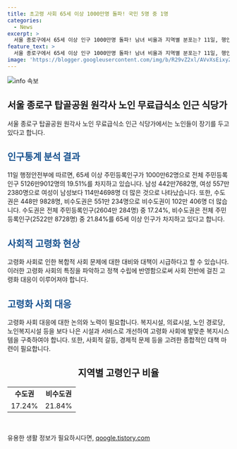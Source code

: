 ```yaml
---
title: 초고령 사회 65세 이상 1000만명 돌파! 국민 5명 중 1명
categories:
  - News
excerpt: >
  서울 종로구에서 65세 이상 인구 1000만명 돌파! 남녀 비율과 지역별 분포는? 11일, 행안부 발표에 따르면 65세 이상 주민등록인구는 전체의 19.51%를 차지하며 여성이 남성보다 114만4698명 많다. 수도권은 17.24%, 비수도권은 21.84%로 65세 이상 인구 비중이 높다. 노인 무료급식소 인근에서는 노인들이 장기를 두고 있다는 보도도 있다. (사진 출처 = )
feature_text: >
  서울 종로구에서 65세 이상 인구 1000만명 돌파! 남녀 비율과 지역별 분포는? 11일, 행안부 발표에 따르면 65세 이상 주민등록인구는 전체의 19.51%를 차지하며 여성이 남성보다 114만4698명 많다. 수도권은 17.24%, 비수도권은 21.84%로 65세 이상 인구 비중이 높다. 노인 무료급식소 인근에서는 노인들이 장기를 두고 있다는 보도도 있다. (사진 출처 = )
image: 'https://blogger.googleusercontent.com/img/b/R29vZ2xl/AVvXsEixyZcFfHzMRdzZMjFBmAUKJYCLCGyLL1o632UiGVXcaFdKo_bkvkuCioo0uUKlGfBVcT3P84aROyZIXSBEx3Aw5nCQ3pTgDom1WDC4m8eifvWiAmWEEVb4x6G_l8C0QH225ldMjyaFvpxGEBGNO37VmDTDMHGhJPq73UglMfDca1-0aw/s1600/blogspot.png'
---
```


<p><img src="https://blogger.googleusercontent.com/img/b/R29vZ2xl/AVvXsEixyZcFfHzMRdzZMjFBmAUKJYCLCGyLL1o632UiGVXcaFdKo_bkvkuCioo0uUKlGfBVcT3P84aROyZIXSBEx3Aw5nCQ3pTgDom1WDC4m8eifvWiAmWEEVb4x6G_l8C0QH225ldMjyaFvpxGEBGNO37VmDTDMHGhJPq73UglMfDca1-0aw/s1600/blogspot.png" alt="info 속보" /></p>

<h2 data-ke-size="size26">서울 종로구 탑골공원 원각사 노인 무료급식소 인근 식당가</h2>

<p data-ke-size="size16">서울 종로구 탑골공원 원각사 노인 무료급식소 인근 식당가에서는 노인들이 장기를 두고 있다고 합니다.</p>

<h2><span style="color: #1a5490;">인구통계 분석 결과</span></h2>

<p data-ke-size="size16">11일 행정안전부에 따르면, 65세 이상 주민등록인구가 1000만62명으로 전체 주민등록인구 5126만9012명의 19.51%를 차지하고 있습니다. 남성 442만7682명, 여성 557만2380명으로 여성이 남성보다 114만4698명 더 많은 것으로 나타났습니다. 또한, 수도권은 448만 9828명, 비수도권은 551만 234명으로 비수도권이 102만 406명 더 많습니다. 수도권은 전체 주민등록인구(2604만 284명) 중 17.24%, 비수도권은 전체 주민등록인구(2522만 8728명) 중 21.84%를 65세 이상 인구가 차지하고 있다고 합니다.</p>

<h2><span style="color: #1a5490;">사회적 고령화 현상</span></h2>

<p data-ke-size="size16">고령화 사회로 인한 복합적 사회 문제에 대한 대비와 대책이 시급하다고 할 수 있습니다. 이러한 고령화 사회의 특징을 파악하고 정책 수립에 반영함으로써 사회 전반에 걸친 고령화 대응이 이루어져야 합니다. </p>

<h2><span style="color: #1a5490;">고령화 사회 대응</span></h2>

<p data-ke-size="size16">고령화 사회 대응에 대한 논의와 노력이 필요합니다. 복지시설, 의료시설, 노인 경로당, 노인복지시설 등을 보다 나은 시설과 서비스로 개선하여 고령화 사회에 발맞춘 복지시스템을 구축하여야 합니다. 또한, 사회적 갈등, 경제적 문제 등을 고려한 종합적인 대책 마련이 필요합니다.</p>

<div data-ke-style="display: table; margin-left: auto; margin-right: auto;">
  <h2 style="text-align: center;" data-ke-size="size26">지역별 고령인구 비율</h2>
  <table>
    <tbody>
      <tr>
        <td style="text-align: center; height: 17px;"><b>수도권</b></td>
        <td style="text-align: center; height: 17px;"><b>비수도권</b></td>
      </tr>
      <tr>
        <td style="text-align: center; height: 17px;">17.24%</td>
        <td style="text-align: center; height: 17px;">21.84%</td>
      </tr>
    </tbody>
  </table>
</div>

<p data-ke-size="size16">&nbsp;</p>
유용한 생활 정보가 필요하시다면, <a href="https://qoogle.tistory.com" rel="dofollow">qoogle.tistory.com</a>


